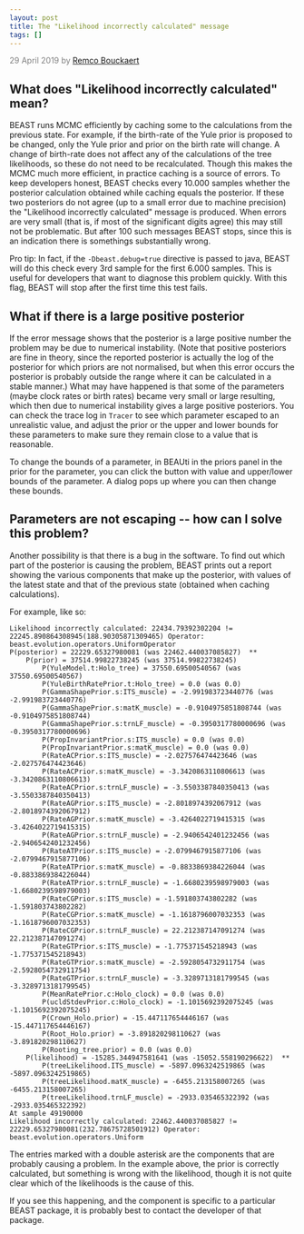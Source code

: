 ```yaml
---
layout: post
title: The "Likelihood incorrectly calculated" message
tags: []
---
```

<p style="color:gray">29 April 2019 by <a href="mailto:r.bouckaert@auckland.ac.nz">Remco Bouckaert</a></p>



## What does "Likelihood incorrectly calculated" mean?

BEAST runs MCMC efficiently by caching some to the calculations from the previous state. For example, if the birth-rate of the Yule prior is proposed to be changed, only the Yule prior and prior on the birth rate will change. A change of birth-rate does not affect any of the calculations of the tree likelihoods, so these do not need to be recalculated. Though this makes the MCMC much more efficient, in practice caching is a source of errors. To keep developers honest, BEAST checks every 10.000 samples whether the posterior calculation obtained while caching equals the posterior. If these two posteriors do not agree (up to a small error due to machine precision) the "Likelihood incorrectly calculated" message is produced. When errors are very small (that is, if most of the significant digits agree) this may still not be problematic. But after 100 such messages BEAST stops, since this is an indication there is somethings substantially wrong.

Pro tip: In fact, if the `-Dbeast.debug=true` directive is passed to java, BEAST will do this check every 3rd sample for the first 6.000 samples. This is useful for developers that want to diagnose this problem quickly. With this flag, BEAST will stop after the first time this test fails.


## What if there is a large positive posterior

If the error message shows that the posterior is a large positive number the problem may be due to numerical instability. (Note that positive posteriors are fine in theory, since the reported posterior is actually the log of the posterior for which priors are not normalised, but when this error occurs the posterior is probably outside the range where it can be calculated in a stable manner.) What may have happened is that some of the parameters (maybe clock rates or birth rates) became very small or large resulting, which then due to numerical instability gives a large positive posteriors. You can check the trace log in `Tracer` to see which parameter escaped to an unrealistic value, and adjust the prior or the upper and lower bounds for these parameters to make sure they remain close to a value that is reasonable.

To change the bounds of a parameter, in BEAUti in the priors panel in the prior for the parameter, you can click the button with value and upper/lower bounds of the parameter. A dialog pops up where you can then change these bounds.

## Parameters are not escaping -- how can I solve this problem?

Another possibility is that there is a bug in the software. To find out which part of the posterior is causing the problem, BEAST prints out a report showing the various components that make up the posterior, with values of the latest state and that of the previous state (obtained when caching calculations).

For example, like so:

	Likelihood incorrectly calculated: 22434.79392302204 != 22245.890864308945(188.90305871309465) Operator: beast.evolution.operators.UniformOperator
	P(posterior) = 22229.65327980081 (was 22462.440037085827)  **
		P(prior) = 37514.99822738245 (was 37514.99822738245)
			P(YuleModel.t:Holo_tree) = 37550.69500540567 (was 37550.69500540567)
			P(YuleBirthRatePrior.t:Holo_tree) = 0.0 (was 0.0)
			P(GammaShapePrior.s:ITS_muscle) = -2.991983723440776 (was -2.991983723440776)
			P(GammaShapePrior.s:matK_muscle) = -0.9104975851808744 (was -0.9104975851808744)
			P(GammaShapePrior.s:trnLF_muscle) = -0.3950317780000696 (was -0.3950317780000696)
			P(PropInvariantPrior.s:ITS_muscle) = 0.0 (was 0.0)
			P(PropInvariantPrior.s:matK_muscle) = 0.0 (was 0.0)
			P(RateACPrior.s:ITS_muscle) = -2.027576474423646 (was -2.027576474423646)
			P(RateACPrior.s:matK_muscle) = -3.3420863110806613 (was -3.3420863110806613)
			P(RateACPrior.s:trnLF_muscle) = -3.5503387840350413 (was -3.5503387840350413)
			P(RateAGPrior.s:ITS_muscle) = -2.8018974392067912 (was -2.8018974392067912)
			P(RateAGPrior.s:matK_muscle) = -3.4264022719415315 (was -3.4264022719415315)
			P(RateAGPrior.s:trnLF_muscle) = -2.9406542401232456 (was -2.9406542401232456)
			P(RateATPrior.s:ITS_muscle) = -2.0799467915877106 (was -2.0799467915877106)
			P(RateATPrior.s:matK_muscle) = -0.8833869384226044 (was -0.8833869384226044)
			P(RateATPrior.s:trnLF_muscle) = -1.6680239598979003 (was -1.6680239598979003)
			P(RateCGPrior.s:ITS_muscle) = -1.591803743802282 (was -1.591803743802282)
			P(RateCGPrior.s:matK_muscle) = -1.1618796007032353 (was -1.1618796007032353)
			P(RateCGPrior.s:trnLF_muscle) = 22.212387147091274 (was 22.212387147091274)
			P(RateGTPrior.s:ITS_muscle) = -1.775371545218943 (was -1.775371545218943)
			P(RateGTPrior.s:matK_muscle) = -2.5928054732911754 (was -2.5928054732911754)
			P(RateGTPrior.s:trnLF_muscle) = -3.3289713181799545 (was -3.3289713181799545)
			P(MeanRatePrior.c:Holo_clock) = 0.0 (was 0.0)
			P(ucldStdevPrior.c:Holo_clock) = -1.1015692392075245 (was -1.1015692392075245)
			P(Crown_Holo.prior) = -15.447117654446167 (was -15.447117654446167)
			P(Root_Holo.prior) = -3.891820298110627 (was -3.891820298110627)
			P(Rooting_tree.prior) = 0.0 (was 0.0)
		P(likelihood) = -15285.344947581641 (was -15052.558190296622)  **
			P(treeLikelihood.ITS_muscle) = -5897.0963242519865 (was -5897.0963242519865)
			P(treeLikelihood.matK_muscle) = -6455.213158007265 (was -6455.213158007265)
			P(treeLikelihood.trnLF_muscle) = -2933.035465322392 (was -2933.035465322392)
	At sample 49190000
	Likelihood incorrectly calculated: 22462.440037085827 != 22229.65327980081(232.78675728501912) Operator: beast.evolution.operators.Uniform


The entries marked with a double asterisk are the components that are probably causing a problem. In the example above, the prior is correctly calculated, but something is wrong with the likelihood, though it is not quite clear which of the likelihoods is the cause of this. 

If you see this happening, and the component is specific to a particular BEAST package, it is probably best to contact the developer of that package.

